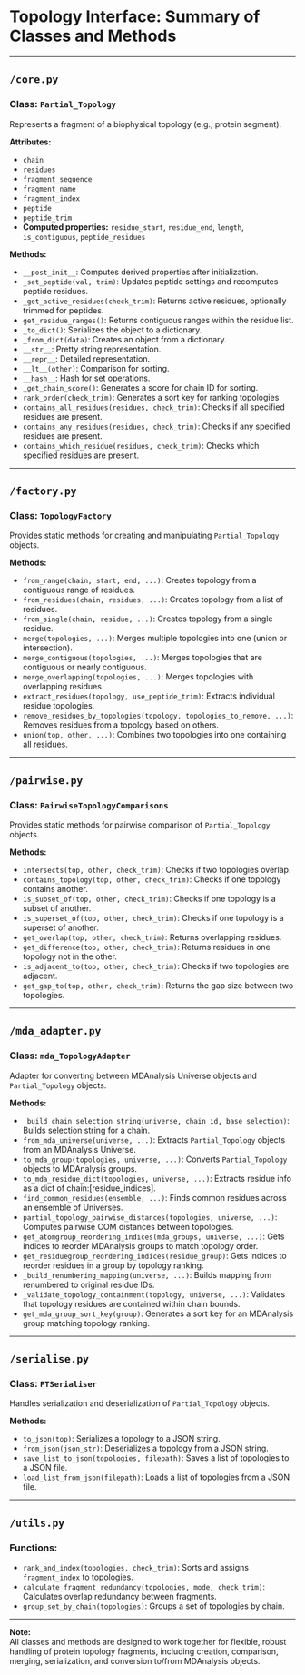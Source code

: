 # Topology Interface: Summary of Classes and Methods

---

## `/core.py`

### **Class:** `Partial_Topology`
Represents a fragment of a biophysical topology (e.g., protein segment).

**Attributes:**
- `chain`
- `residues`
- `fragment_sequence`
- `fragment_name`
- `fragment_index`
- `peptide`
- `peptide_trim`
- **Computed properties:** `residue_start`, `residue_end`, `length`, `is_contiguous`, `peptide_residues`

**Methods:**
- `__post_init__`: Computes derived properties after initialization.
- `_set_peptide(val, trim)`: Updates peptide settings and recomputes peptide residues.
- `_get_active_residues(check_trim)`: Returns active residues, optionally trimmed for peptides.
- `get_residue_ranges()`: Returns contiguous ranges within the residue list.
- `_to_dict()`: Serializes the object to a dictionary.
- `_from_dict(data)`: Creates an object from a dictionary.
- `__str__`: Pretty string representation.
- `__repr__`: Detailed representation.
- `__lt__(other)`: Comparison for sorting.
- `__hash__`: Hash for set operations.
- `_get_chain_score()`: Generates a score for chain ID for sorting.
- `rank_order(check_trim)`: Generates a sort key for ranking topologies.
- `contains_all_residues(residues, check_trim)`: Checks if all specified residues are present.
- `contains_any_residues(residues, check_trim)`: Checks if any specified residues are present.
- `contains_which_residue(residues, check_trim)`: Checks which specified residues are present.

---

## `/factory.py`

### **Class:** `TopologyFactory`
Provides static methods for creating and manipulating `Partial_Topology` objects.

**Methods:**
- `from_range(chain, start, end, ...)`: Creates topology from a contiguous range of residues.
- `from_residues(chain, residues, ...)`: Creates topology from a list of residues.
- `from_single(chain, residue, ...)`: Creates topology from a single residue.
- `merge(topologies, ...)`: Merges multiple topologies into one (union or intersection).
- `merge_contiguous(topologies, ...)`: Merges topologies that are contiguous or nearly contiguous.
- `merge_overlapping(topologies, ...)`: Merges topologies with overlapping residues.
- `extract_residues(topology, use_peptide_trim)`: Extracts individual residue topologies.
- `remove_residues_by_topologies(topology, topologies_to_remove, ...)`: Removes residues from a topology based on others.
- `union(top, other, ...)`: Combines two topologies into one containing all residues.

---

## `/pairwise.py`

### **Class:** `PairwiseTopologyComparisons`
Provides static methods for pairwise comparison of `Partial_Topology` objects.

**Methods:**
- `intersects(top, other, check_trim)`: Checks if two topologies overlap.
- `contains_topology(top, other, check_trim)`: Checks if one topology contains another.
- `is_subset_of(top, other, check_trim)`: Checks if one topology is a subset of another.
- `is_superset_of(top, other, check_trim)`: Checks if one topology is a superset of another.
- `get_overlap(top, other, check_trim)`: Returns overlapping residues.
- `get_difference(top, other, check_trim)`: Returns residues in one topology not in the other.
- `is_adjacent_to(top, other, check_trim)`: Checks if two topologies are adjacent.
- `get_gap_to(top, other, check_trim)`: Returns the gap size between two topologies.

---

## `/mda_adapter.py`

### **Class:** `mda_TopologyAdapter`
Adapter for converting between MDAnalysis Universe objects and `Partial_Topology` objects.

**Methods:**
- `_build_chain_selection_string(universe, chain_id, base_selection)`: Builds selection string for a chain.
- `from_mda_universe(universe, ...)`: Extracts `Partial_Topology` objects from an MDAnalysis Universe.
- `to_mda_group(topologies, universe, ...)`: Converts `Partial_Topology` objects to MDAnalysis groups.
- `to_mda_residue_dict(topologies, universe, ...)`: Extracts residue info as a dict of chain:[residue_indices].
- `find_common_residues(ensemble, ...)`: Finds common residues across an ensemble of Universes.
- `partial_topology_pairwise_distances(topologies, universe, ...)`: Computes pairwise COM distances between topologies.
- `get_atomgroup_reordering_indices(mda_groups, universe, ...)`: Gets indices to reorder MDAnalysis groups to match topology order.
- `get_residuegroup_reordering_indices(residue_group)`: Gets indices to reorder residues in a group by topology ranking.
- `_build_renumbering_mapping(universe, ...)`: Builds mapping from renumbered to original residue IDs.
- `_validate_topology_containment(topology, universe, ...)`: Validates that topology residues are contained within chain bounds.
- `get_mda_group_sort_key(group)`: Generates a sort key for an MDAnalysis group matching topology ranking.

---

## `/serialise.py`

### **Class:** `PTSerialiser`
Handles serialization and deserialization of `Partial_Topology` objects.

**Methods:**
- `to_json(top)`: Serializes a topology to a JSON string.
- `from_json(json_str)`: Deserializes a topology from a JSON string.
- `save_list_to_json(topologies, filepath)`: Saves a list of topologies to a JSON file.
- `load_list_from_json(filepath)`: Loads a list of topologies from a JSON file.

---

## `/utils.py`

### **Functions:**
- `rank_and_index(topologies, check_trim)`: Sorts and assigns `fragment_index` to topologies.
- `calculate_fragment_redundancy(topologies, mode, check_trim)`: Calculates overlap redundancy between fragments.
- `group_set_by_chain(topologies)`: Groups a set of topologies by chain.

---

**Note:**  
All classes and methods are designed to work together for flexible, robust handling of protein topology fragments, including creation, comparison, merging, serialization, and conversion to/from MDAnalysis objects.